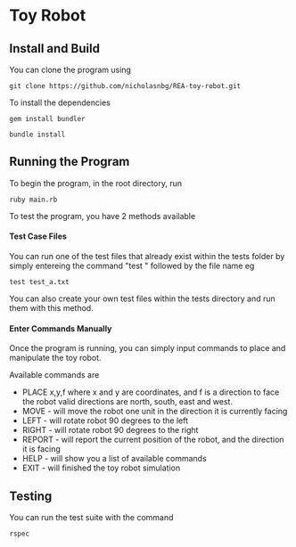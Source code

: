 # Toy Robot

## Install and Build
You can clone the program using

`git clone https://github.com/nicholasnbg/REA-toy-robot.git`

To install the dependencies

`gem install bundler`

`bundle install`

## Running the Program

To begin the program, in the root directory, run 

`ruby main.rb`

To test the program, you have 2 methods available


#### Test Case Files
You can run one of the test files that already exist within the tests folder by simply entereing the command "test " followed by the file name eg

`test test_a.txt`

You can also create your own test files within the tests directory and run them with this method.

#### Enter Commands Manually
Once the program is running, you can simply input commands to place and manipulate the toy robot.

Available commands are 

* PLACE x,y,f where x and y are coordinates, and f is a direction to face the robot valid directions are north, south, east and west.
* MOVE - will move the robot one unit in the direction it is currently facing
* LEFT - will rotate robot 90 degrees to the left
* RIGHT - will rotate robot 90 degrees to the right
* REPORT - will report the current position of the robot, and the direction it is facing
* HELP - will show you a list of available commands
* EXIT - will finished the toy robot simulation


## Testing
You can run the test suite with the command 

`rspec`

